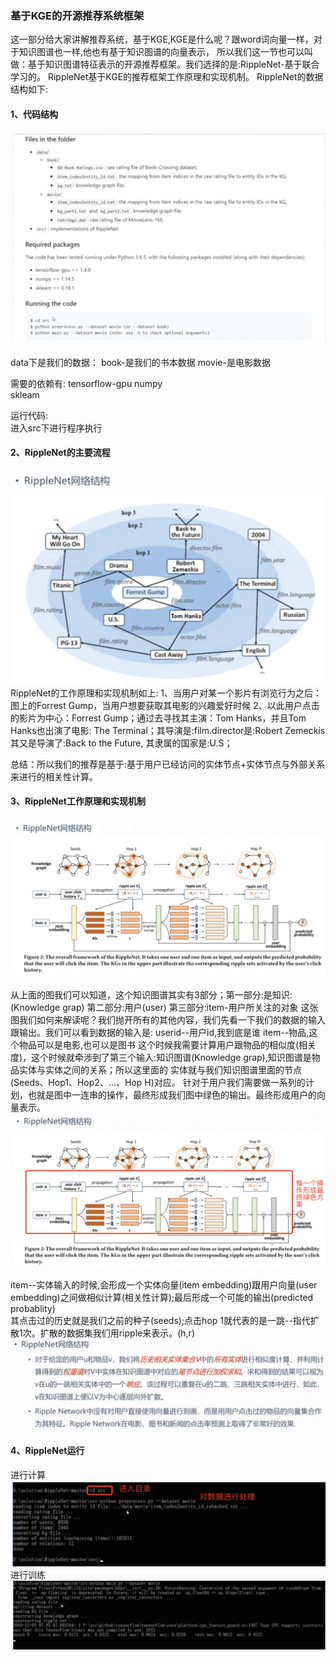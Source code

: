 ### 基于KGE的开源推荐系统框架  
  这一部分给大家讲解推荐系统，基于KGE,KGE是什么呢？跟word词向量一样，对于知识图谱也一样,他也有基于知识图谱的向量表示，
所以我们这一节也可以叫做：基于知识图谱特征表示的开源推荐框架。我们选择的是:RippleNet-基于联合学习的。 
RippleNet基于KGE的推荐框架工作原理和实现机制。
  RippleNet的数据结构如下:

#### 1、代码结构
![](../images/85.png)

data下是我们的数据：
  book-是我们的书本数据
  movie-是电影数据
  
需要的依赖有:
  tensorflow-gpu
  numpy  
  skleam  
  
运行代码:  
  进入src下进行程序执行
  
#### 2、RippleNet的主要流程 
![](../images/86.png)  
  RippleNet的工作原理和实现机制如上:
1、当用户对某一个影片有浏览行为之后：图上的Forrest Gump，当用户想要获取其电影的兴趣爱好时候
2、以此用户点击的影片为中心：Forrest Gump；通过去寻找其主演：Tom Hanks，并且Tom Hanks也出演了电影:
The Terminal；其导演是:film.director是:Robert Zemeckis 其又是导演了:Back to the Future,
其隶属的国家是:U.S；  


总结：所以我们的推荐是基于:基于用户已经访问的实体节点+实体节点与外部关系来进行的相关性计算。


#### 3、RippleNet工作原理和实现机制  
![](../images/87.png)   

  从上面的图我们可以知道，这个知识图谱其实有3部分；第一部分:是知识:(Knowledge grap)  第二部分:用户(user)  第三部分:item-用户所关注的对象
这张图我们如何来解读呢？我们抛开所有的其他内容，我们先看一下我们的数据的输入跟输出。我们可以看到数据的输入是:
   userid--用户id,我到底是谁
   item--物品,这个物品可以是电影,也可以是图书
   这个时候我需要计算用户跟物品的相似度(相关度)，这个时候就牵涉到了第三个输入:知识图谱(Knowledge grap),知识图谱是物品实体与实体之间的关系；所以这里面的
实体就与我们知识图谱里面的节点(Seeds、Hop1、Hop2、...、Hop H)对应。
  针对于用户我们需要做一系列的计划，也就是图中一连串的操作，最终形成我们图中绿色的输出。最终形成用户的向量表示。  
![](../images/88.png)  

  
  item--实体输入的时候,会形成一个实体向量(item embedding)跟用户向量(user embedding)之间做相似计算(相关性计算);最后形成一个可能的输出(predicted probablity)  
其点击过的历史就是我们之前的种子(seeds);点击hop 1就代表的是一跳--指代扩散1次。扩散的数据集我们用ripple来表示。(h,r) 
![](../images/89.png)  

 
#### 4、RippleNet运行
进行计算
![](../images/90.png)
进行训练  
![](../images/91.png)  


  





